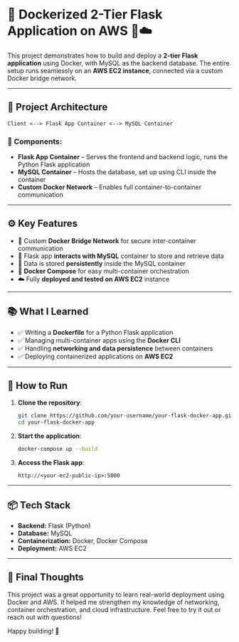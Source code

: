 
# 🚀 Dockerized 2-Tier Flask Application on AWS 🐳☁️

This project demonstrates how to build and deploy a **2-tier Flask application** using Docker, with MySQL as the backend database. The entire setup runs seamlessly on an **AWS EC2 instance**, connected via a custom Docker bridge network.

---

## 🔧 Project Architecture

```
Client <--> Flask App Container <--> MySQL Container
```

### 🔹 Components:

- **Flask App Container** – Serves the frontend and backend logic, runs the Python Flask application
- **MySQL Container** – Hosts the database, set up using CLI inside the container
- **Custom Docker Network** – Enables full container-to-container communication

---

## ⚙️ Key Features

- 🔗 Custom **Docker Bridge Network** for secure inter-container communication  
- 💬 Flask app **interacts with MySQL** container to store and retrieve data  
- 💾 Data is stored **persistently** inside the MySQL container  
- 🐳 **Docker Compose** for easy multi-container orchestration  
- ☁️ Fully **deployed and tested on AWS EC2** instance

---

## 📚 What I Learned

- ✅ Writing a **Dockerfile** for a Python Flask application  
- ✅ Managing multi-container apps using the **Docker CLI**  
- ✅ Handling **networking and data persistence** between containers  
- ✅ Deploying containerized applications on **AWS EC2**

---

## 🚀 How to Run

1. **Clone the repository**:
   ```bash
   git clone https://github.com/your-username/your-flask-docker-app.git
   cd your-flask-docker-app
   ```

2. **Start the application**:
   ```bash
   docker-compose up --build
   ```

3. **Access the Flask app**:
   ```
   http://<your-ec2-public-ip>:5000
   ```

---

## 📦 Tech Stack

- **Backend:** Flask (Python)
- **Database:** MySQL
- **Containerization:** Docker, Docker Compose
- **Deployment:** AWS EC2

---

## 🙌 Final Thoughts

This project was a great opportunity to learn real-world deployment using Docker and AWS. It helped me strengthen my knowledge of networking, container orchestration, and cloud infrastructure. Feel free to try it out or reach out with questions!

Happy building! 🎯
